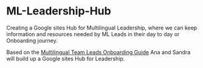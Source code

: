 # ML-Leadership-Hub

Creating a Google sites Hub for Multilingual Leadership, where we can keep information and resources needed by ML Leads in their day to day or Onboarding journey.

Based on the [Multilingual Team Leads Onboarding Guide](https://docs.google.com/spreadsheets/d/12V-dLZGXmCv75rQfzYa31ueptYeYYpXEsdR4H5mzzlY/edit#gid=0) Ana and Sandra will build up a Google sites Hub for Leadership.

